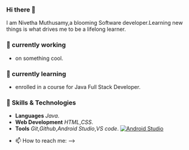 ### Hi there 👋
I am Nivetha Muthusamy,a blooming Software developer.Learning new things is what drives me to be a lifelong learner.

### 🔭  currently working 
  + on something cool.
### 🌱 currently learning
  + enrolled in a course for Java Full Stack Developer.
### 🔧 Skills & Technologies
  + **Languages** *Java*.
  + **Web Development** *HTML*,*CSS*.
  + **Tools** *Git*,*Github*,*Android Studio*,*VS code*.
    [![Android Studio](https://img.shields.io/github/androidstudio/nivi0304?style=social)](https://github.com/nivi0304)

- 📫 How to reach me:
-->
